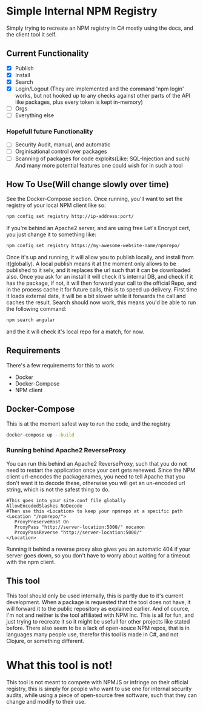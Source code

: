 # Simple Internal NPM Registry
Simply trying to recreate an NPM registry in C# mostly using the docs, and the client tool it self.
## Current Functionality
- [x] Publish
- [x] Install
- [x] Search
- [x] Login/Logout (They are implemented and the command 'npm login' works, but not hooked up to any checks against other parts of the API like packages, plus every token is kept in-memory)
- [ ] Orgs
- [ ] Everything else
### Hopefull future Functionality
- [ ] Security Audit, manual, and automatic
- [ ] Orginisational control over packages
- [ ] Scanning of packages for code exploits(Like: SQL-Injection and such)
And many more potential features one could wish for in such a tool
## How To Use(Will change slowly over time)
See the Docker-Compose section.
Once running, you'll want to set the registry of your local NPM client like so:
```bash
npm config set registry http://ip-address:port/
```
If you're behind an Apache2 server, and are using free Let's Encrypt cert, you just change it to something like:
```bash
npm config set registry https://my-awesome-website-name/npmrepo/
```
Once it's up and running, it will allow you to publish locally, and install from it(globally).
A local publish means it at the moment only allows to be published to it selv, and it replaces the url such that it can be downloaded also.
Once you ask for an install it will check it's internal DB, and check if it has the package, if not, it will then forward your call to the official Repo, and in the process cache it for future calls, this is to speed up delivery. First time it loads external data, it will be a bit slower while it forwards the call and caches the result.
Search should now work, this means you'd be able to run the following command:
```bash
npm search angular
```
and the it will check it's local repo for a match, for now.


## Requirements
There's a few requirements for this to work
   * Docker
   * Docker-Compose
   * NPM client

## Docker-Compose
This is at the moment safest way to run the code, and the registry
```bash
docker-compose up --build
```
### Running behind Apache2 ReverseProxy
You can run this behind an Apache2 ReverseProxy, such that you do not need to restart the application once your cert gets renewed. Since the NPM client url-encodes the packagenames, you need to tell Apache that you don't want it to decode these, otherwise you will get an un-encoded url string, which is not the safest thing to do.
```
#This goes into your site.conf file globally
AllowEncodedSlashes NoDecode
#Then use this <Location> to keep your npmrepo at a specific path
<Location "/npmrepo/">
   ProxyPreserveHost On
   ProxyPass "http://server-location:5000/" nocanon
   ProxyPassReverse "http://server-location:5000/"
</Location>
```
Running it behind a reverse proxy also gives you an automatic 404 if your server goes down, so you don't have to worry about waiting for a timeout with the npm client.

## This tool
This tool should only be used internally, this is partly due to it's current development.
When a package is requested that the tool does not have, it will forward it to the public repository as explained earlier.
And of cource, I'm not and neither is the tool affiliated with NPM Inc.
This is all for fun, and just trying to recreate it so it might be usefull for other projects like stated before. There also seem to be a lack of open-souce NPM repos, that is in languages many people use, therefor this tool is made in C#, and not Clojure, or something different.

# What this tool is not!
This tool is not meant to compete with NPMJS or infringe on their official registry, this is simply for people who want to use one for internal security audits, while using a piece of open-source free software, such that they can change and modify to their use.